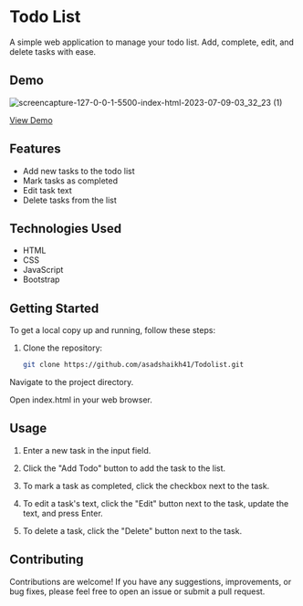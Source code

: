 # Todo List

A simple web application to manage your todo list. Add, complete, edit, and delete tasks with ease.

## Demo

![screencapture-127-0-0-1-5500-index-html-2023-07-09-03_32_23 (1)](https://github.com/asadshaikh41/Todolist/assets/87890728/7bf61105-5a20-4b46-ba20-30c588be4eff)


[View Demo](https://[your-demo-url.com](https://asadshaikh41.github.io/Todolist/))

## Features

- Add new tasks to the todo list
- Mark tasks as completed
- Edit task text
- Delete tasks from the list

## Technologies Used

- HTML
- CSS
- JavaScript
- Bootstrap

## Getting Started

To get a local copy up and running, follow these steps:

1. Clone the repository:

   ```bash
   git clone https://github.com/asadshaikh41/Todolist.git


Navigate to the project directory.

Open index.html in your web browser.

## Usage

1. Enter a new task in the input field.

2. Click the "Add Todo" button to add the task to the list.

3. To mark a task as completed, click the checkbox next to the task.

4. To edit a task's text, click the "Edit" button next to the task, update the text, and press Enter.

5. To delete a task, click the "Delete" button next to the task.

## Contributing

Contributions are welcome! If you have any suggestions, improvements, or bug fixes, please feel free to open an issue or submit a pull request.

